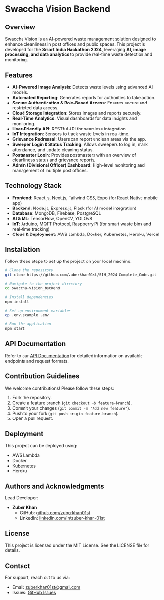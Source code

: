 # Swaccha Vision Backend

## Overview
Swaccha Vision is an AI-powered waste management solution designed to enhance cleanliness in post offices and public spaces. This project is developed for the **Smart India Hackathon 2024**, leveraging **AI, image processing, and data analytics** to provide real-time waste detection and monitoring.

## Features
- **AI-Powered Image Analysis**: Detects waste levels using advanced AI models.
- **Automated Reporting**: Generates reports for authorities to take action.
- **Secure Authentication & Role-Based Access**: Ensures secure and restricted data access.
- **Cloud Storage Integration**: Stores images and reports securely.
- **Real-Time Analytics**: Visual dashboards for data insights and monitoring.
- **User-Friendly API**: RESTful API for seamless integration.
- **IoT Integration**: Sensors to track waste levels in real-time.
- **Grievance Redressal**: Users can report unclean areas via the app.
- **Sweeper Login & Status Tracking**: Allows sweepers to log in, mark attendance, and update cleaning status.
- **Postmaster Login**: Provides postmasters with an overview of cleanliness status and grievance reports.
- **Admin (Divisional Officer) Dashboard**: High-level monitoring and management of multiple post offices.

## Technology Stack
- **Frontend**: React.js, Next.js, Tailwind CSS, Expo (for React Native mobile app)
- **Backend**: Node.js, Express.js, Flask (for AI model integration)
- **Database**: MongoDB, Firebase, PostgreSQL
- **AI & ML**: TensorFlow, OpenCV, YOLOv8
- **IoT**: Arduino, MQTT Protocol, Raspberry Pi (for smart waste bins and real-time tracking)
- **Cloud & Deployment**: AWS Lambda, Docker, Kubernetes, Heroku, Vercel

## Installation
Follow these steps to set up the project on your local machine:

```bash
# Clone the repository
git clone https://github.com/zuberkhan01st/SIH_2024-Complete_Code.git

# Navigate to the project directory
cd swaccha-vision_backend

# Install dependencies
npm install

# Set up environment variables
cp .env.example .env

# Run the application
npm start
```

## API Documentation
Refer to our [API Documentation](https://api-docs.swaccha-vision.com) for detailed information on available endpoints and request formats.

## Contribution Guidelines
We welcome contributions! Please follow these steps:
1. Fork the repository.
2. Create a feature branch (`git checkout -b feature-branch`).
3. Commit your changes (`git commit -m "Add new feature"`).
4. Push to your fork (`git push origin feature-branch`).
5. Open a pull request.

## Deployment
This project can be deployed using:
- AWS Lambda
- Docker
- Kubernetes
- Heroku

## Authors and Acknowledgments
Lead Developer:
- **Zuber Khan**  
  - GitHub: [github.com/zuberkhan01st](https://github.com/zuberkhan01st)  
  - LinkedIn: [linkedin.com/in/zuber-khan-01st](https://www.linkedin.com/in/zuber-khan-01st)  

## License
This project is licensed under the MIT License. See the LICENSE file for details.

## Contact
For support, reach out to us via:
- Email: zuberkhan01st@gmail.com
- Issues: [GitHub Issues](https://github.com/zuberkhan01st/SIH_2024-Complete_Code/issues)
